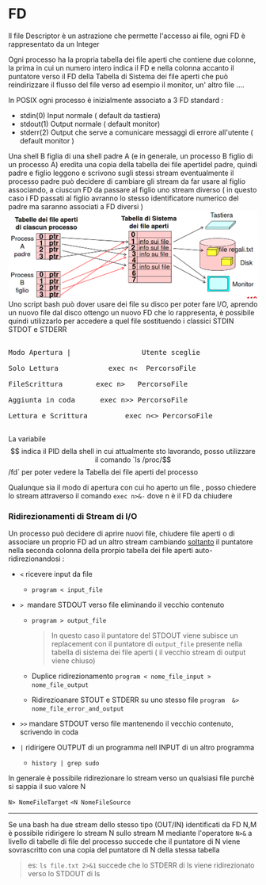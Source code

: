 # FD

Il file Descriptor è un astrazione che permette l'accesso ai file, ogni FD è rappresentato da un Integer 

Ogni processo ha la propria tabella dei file aperti che contiene due colonne, la prima in cui un numero intero indica il FD e nella colonna accanto il puntatore verso il FD della Tabella di Sistema dei file aperti che può reindirizzare il flusso del file verso ad esempio il monitor, un' altro file .... 

In POSIX ogni processo è inizialmente associato a 3 FD standard : 

- stdin(0) Input normale ( default da tastiera)
-  stdout(1) Output normale ( default monitor)
-  stderr(2) Output che serve a comunicare messaggi di errore all'utente ( default monitor )

Una shell B figlia di una shell padre A (e in generale, un processo B figlio di un processo A)  eredita una copia della tabella dei file apertidel padre, quindi padre e figlio leggono e scrivono sugli stessi stream eventualmente il processo padre può decidere di cambiare gli stream da far usare al figlio associando, a ciuscun FD da passare al figlio uno stream diverso ( in questo caso i FD passati al figlio avranno lo stesso identificatore numerico del padre ma saranno associati a FD diversi )
![FD-subshell](https://github.com/mega2799/OS/blob/main/images/FD-subshell.png)
Uno script bash può dover usare dei file su disco per poter fare I/O, aprendo un nuovo file dal disco ottengo un nuovo FD che lo rappresenta, è possibile quindi utilizzarlo per accedere a quel file sostituendo i classici STDIN STDOT e STDERR 

<pre>

Modo Apertura | 				Utente sceglie									| 		Sistema sceglie FD 

Solo Lettura 			exec n<  PercorsoFile    				 exec{NomeVar}<   Percorso

FileScrittura  		 exec n>   PercorsoFile  				  exec  {NomeVar}>   PercorsoFile 

Aggiunta in coda   	  exec n>> PercorsoFile 					  exec  {NomeVar}>>  PercorsoFile

Lettura e Scrittura  		exec n<> PercorsoFile 		        exec{NomeVar}<>   PercorsoFile

</pre> 

La variabile $$ indica il PID della shell in cui attualmente sto lavorando, posso utilizzare il comando `ls /proc/$$/fd` per poter vedere la Tabella dei file aperti del processo 

Qualunque sia il modo di apertura con cui ho aperto un file , posso chiedere lo stream attraverso il comando `exec n>&-` dove n è il FD da chiudere



### Ridirezionamenti di Stream di I/O 

Un processo può decidere di aprire nuovi file, chiudere file aperti o di associare un proprio FD ad un altro stream cambiando <u>soltanto</u> il puntatore nella seconda colonna della prorpio tabella dei file aperti auto-ridirezionandosi  : 

- `<` ricevere input da file 

  - `program < input_file`

- `> `mandare STDOUT verso file eliminando il vecchio contenuto

  - `program > output_file`

    > In questo caso il puntatore del STDOUT viene subisce un replacement con il puntatore di `output_file` presente nella tabella di sistema dei file aperti ( il vecchio stream di output viene chiuso) 

  - Duplice ridirezionamento  `program < nome_file_input > nome_file_output`

  - Ridirezioanare STOUT e STDERR su uno stesso file `program  &> nome_file_error_and_output`

- `>>` mandare STDOUT verso file mantenendo il vecchio contenuto, scrivendo in coda 

- `|` ridirigere OUTPUT di un programma nell INPUT di un altro programma

  - `history | grep sudo` 

In generale è possibile ridirezionare lo stream verso un qualsiasi file purchè si sappia il suo valore N 

`N> NomeFileTarget` `<N NomeFileSource`

----

Se una bash ha due stream dello stesso tipo (OUT/IN) identificati da FD N,M è possibile ridirigere lo stream N sullo stream M mediante l'operatore `N>&` a livello di tabelle di file del processo succede che il puntatore di N viene sovrascritto con una copia del puntatore di N della stessa tabella 

> es: `ls file.txt 2>&1` succede che lo STDERR di ls viene ridirezionato verso lo STDOUT di ls 

